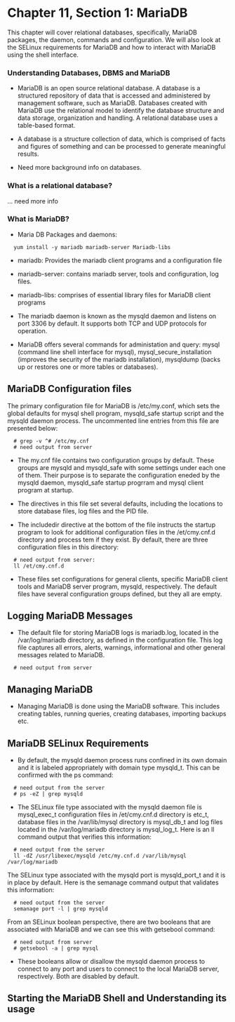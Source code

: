 # Chapter 11, Section 1: MariaDB

This chapter will cover relational databases, specifically, MariaDB packages, the daemon, commands and configuration. We will also look at the SELinux requirements for MariaDB and how to interact with MariaDB using the shell interface.

### Understanding Databases, DBMS and MariaDB

- MariaDB is an open source relational database. A database is a structured repository of data that is accessed and administered by management software, such as MariaDB. Databases created with MariaDB use the relational model to identify the database structure and data storage, organization and handling. A relational database uses a table-based format.

- A database is a structure collection of data, which is comprised of facts and figures of something and can be processed to generate meaningful results.

- Need more background info on databases.

### What is a relational database?

... need more info

### What is MariaDB?

- Maria DB Packages and daemons:

```
  yum install -y mariadb mariadb-server Mariadb-libs
```

- mariadb: Provides the mariadb client programs and a configuration file
- mariadb-server: contains mariadb server, tools and configuration, log files.
- mariadb-libs: comprises of essential library files for MariaDB client programs

- The mariadb daemon is known as the mysqld daemon and listens on port 3306 by default. It supports both TCP and UDP protocols for operation.

- MariaDB offers several commands for administation and query: mysql (command line shell interface for mysql), mysql_secure_installation (improves the security of the mariadb installation), mysqldump (backs up or restores one or more tables or databases).

## MariaDB Configuration files

The primary configuration file for MariaDB is /etc/my.conf, which sets the global defaults for mysql shell program, mysqld_safe startup script and the mysqld daemon process. The uncommented line entries from this file are presented below:

```
  # grep -v ^# /etc/my.cnf
  # need output from server
```

- The my.cnf file contains two configuration groups by default. These groups are mysqld and mysqld_safe with some settings under each one of them. Their purpose is to separate the configuration eneded by the mysqld daemon, mysqld_safe startup progrram and mysql client program at startup.

- The directives in this file set several defaults, including the locations to store database files, log files and the PID file.

- The includedir directive at the bottom of the file instructs the startup program to look for additional configuration files in the /et/cmy.cnf.d directory and process tem if they exist. By default, there are three configuration files in this directory:

```
  # need output from server:
  ll /et/cmy.cnf.d
```

- These files set configurations for general clients, specific MariaDB client tools and MariaDB server program, mysqld, respectively. The default files have several configuration groups defined, but they all are empty.

## Logging MariaDB Messages

- The default file for storing MariaDB logs is mariadb.log, located in the /var/log/mariadb directory, as defined in the configuration file. This log file captures all errors, alerts, warnings, informational and other general messages related to MariaDB.

```
  # need output from server
```

## Managing MariaDB

- Managing MariaDB is done using the MariaDB software. This includes creating tables, running queries, creating databases, importing backups etc.

## MariaDB SELinux Requirements

- By default, the mysqld daemon process runs confined in its own domain and it is labeled appropriately with domain type mysqld_t. This can be confirmed with the ps command:

```
  # need output from the server
  # ps -eZ | grep mysqld
```

- The SELinux file type associated with the mysqld daemon file is mysql_exec_t configuration files in /et/cmy.cnf.d directory is etc_t, database files in the /var/lib/mysql directory is mysql_db_t and log files located in the /var/log/mariadb directory is mysql_log_t. Here is an ll command output that verifies this information:

```
  # need output from the server
  ll -dZ /usr/libexec/mysqld /etc/my.cnf.d /var/lib/mysql /var/log/mariadb
```

The SELinux type associated with the mysqld port is mysqld_port_t and it is in place by default. Here is the semanage command output that validates this information:

```
  # need output from the server
  semanage port -l | grep mysqld
```

From an SELinux boolean perspective, there are two booleans that are associated with MariaDB and we can see this with getsebool command:

```
  # need output from server
  # getsebool -a | grep mysql
```

- These booleans allow or disallow the mysqld daemon process to connect to any port and users to connect to the local MariaDB server, respectively. Both are disabled by default.

## Starting the MariaDB Shell and Understanding its usage
